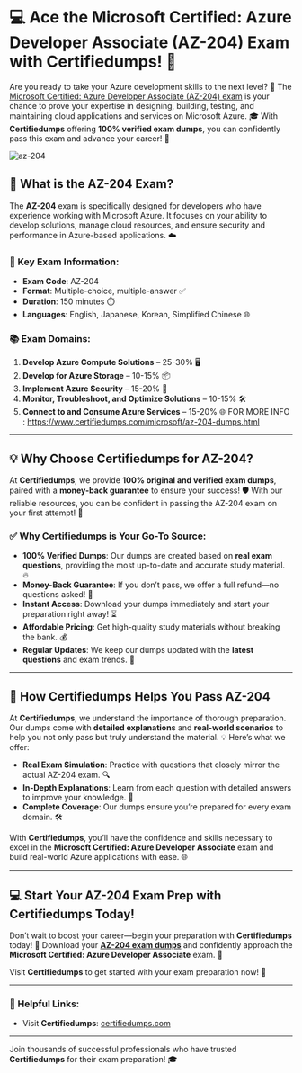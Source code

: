# 💻 Ace the Microsoft Certified: Azure Developer Associate (AZ-204) Exam with Certifiedumps! 🚀

Are you ready to take your Azure development skills to the next level? 🌟 The [Microsoft Certified: Azure Developer Associate (AZ-204) exam](https://www.certifiedumps.com/microsoft/az-204-dumps.html) is your chance to prove your expertise in designing, building, testing, and maintaining cloud applications and services on Microsoft Azure. 🎓 With **Certifiedumps** offering **100% verified exam dumps**, you can confidently pass this exam and advance your career! 💪

![az-204](https://github.com/user-attachments/assets/f9a563cf-90cd-4644-9f35-99b489171d62)


## 📘 What is the AZ-204 Exam?

The **AZ-204** exam is specifically designed for developers who have experience working with Microsoft Azure. It focuses on your ability to develop solutions, manage cloud resources, and ensure security and performance in Azure-based applications. ☁️

### 📌 Key Exam Information:
- **Exam Code**: AZ-204
- **Format**: Multiple-choice, multiple-answer ✅
- **Duration**: 150 minutes ⏱️
- **Languages**: English, Japanese, Korean, Simplified Chinese 🌐

### 📚 Exam Domains:
1. **Develop Azure Compute Solutions** – 25-30% 🖥️
2. **Develop for Azure Storage** – 10-15% 📦
3. **Implement Azure Security** – 15-20% 🔐
4. **Monitor, Troubleshoot, and Optimize Solutions** – 10-15% 🛠️
5. **Connect to and Consume Azure Services** – 15-20% 🌐
FOR MORE INFO : https://www.certifiedumps.com/microsoft/az-204-dumps.html

---

## 💡 Why Choose Certifiedumps for AZ-204?

At **Certifiedumps**, we provide **100% original and verified exam dumps**, paired with a **money-back guarantee** to ensure your success! 🛡️ With our reliable resources, you can be confident in passing the AZ-204 exam on your first attempt! 🎉

### ✅ Why Certifiedumps is Your Go-To Source:
- **100% Verified Dumps**: Our dumps are created based on **real exam questions**, providing the most up-to-date and accurate study material. 🔥
- **Money-Back Guarantee**: If you don’t pass, we offer a full refund—no questions asked! 💸
- **Instant Access**: Download your dumps immediately and start your preparation right away! ⏳
- **Affordable Pricing**: Get high-quality study materials without breaking the bank. 💰
- **Regular Updates**: We keep our dumps updated with the **latest questions** and exam trends. 🔄

---

## 🎯 How Certifiedumps Helps You Pass AZ-204

At **Certifiedumps**, we understand the importance of thorough preparation. Our dumps come with **detailed explanations** and **real-world scenarios** to help you not only pass but truly understand the material. 💡 Here’s what we offer:

- **Real Exam Simulation**: Practice with questions that closely mirror the actual AZ-204 exam. 🔍
- **In-Depth Explanations**: Learn from each question with detailed answers to improve your knowledge. 📘
- **Complete Coverage**: Our dumps ensure you’re prepared for every exam domain. 🛠️

With **Certifiedumps**, you’ll have the confidence and skills necessary to excel in the **Microsoft Certified: Azure Developer Associate** exam and build real-world Azure applications with ease. 🌐

---

## 💻 Start Your AZ-204 Exam Prep with Certifiedumps Today!

Don’t wait to boost your career—begin your preparation with **Certifiedumps** today! 🌟 Download your **[AZ-204 exam dumps](https://www.certifiedumps.com/microsoft/az-204-dumps.html)** and confidently approach the **Microsoft Certified: Azure Developer Associate** exam. 🚀

Visit **Certifiedumps** to get started with your exam preparation now! 🌟

---

### 🔗 Helpful Links:
- Visit **Certifiedumps**: [certifiedumps.com](https://certifiedumps.com)
---

Join thousands of successful professionals who have trusted **Certifiedumps** for their exam preparation! 🎓
